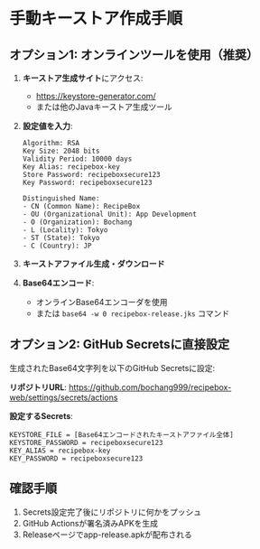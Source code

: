 # 手動キーストア作成手順

## オプション1: オンラインツールを使用（推奨）

1. **キーストア生成サイト**にアクセス:
   - https://keystore-generator.com/
   - または他のJavaキーストア生成ツール

2. **設定値を入力**:
   ```
   Algorithm: RSA
   Key Size: 2048 bits
   Validity Period: 10000 days
   Key Alias: recipebox-key
   Store Password: recipeboxsecure123
   Key Password: recipeboxsecure123
   
   Distinguished Name:
   - CN (Common Name): RecipeBox
   - OU (Organizational Unit): App Development
   - O (Organization): Bochang
   - L (Locality): Tokyo
   - ST (State): Tokyo
   - C (Country): JP
   ```

3. **キーストアファイル生成・ダウンロード**

4. **Base64エンコード**:
   - オンラインBase64エンコーダを使用
   - または `base64 -w 0 recipebox-release.jks` コマンド

## オプション2: GitHub Secretsに直接設定

生成されたBase64文字列を以下のGitHub Secretsに設定:

**リポジトリURL**: https://github.com/bochang999/recipebox-web/settings/secrets/actions

**設定するSecrets**:
```
KEYSTORE_FILE = [Base64エンコードされたキーストアファイル全体]
KEYSTORE_PASSWORD = recipeboxsecure123
KEY_ALIAS = recipebox-key
KEY_PASSWORD = recipeboxsecure123
```

## 確認手順

1. Secrets設定完了後にリポジトリに何かをプッシュ
2. GitHub Actionsが署名済みAPKを生成
3. Releaseページでapp-release.apkが配布される